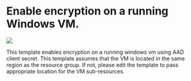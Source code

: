 # Enable encryption on a running Windows VM. 

<a href="https://portal.azure.com/#create/Microsoft.Template/uri/https%3A%2F%2Fraw.githubusercontent.com%2Fazure%2Fazure-quickstart-templates%2Fmaster%2F201-encrypt-running-windows-vm%2Fazuredeploy.json" target="_blank">
    <img src="http://azuredeploy.net/deploybutton.png"/>
</a>

This template enables encryption on a running windows vm using AAD client secret. This template assumes that the VM is located in the same region as the resource group. If not, please edit the template to pass appropriate location for the VM sub-resources.
